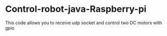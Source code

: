Control-robot-java-Raspberry-pi
===============================

This code allows you to receive udp socket and control two DC motors with gpio
